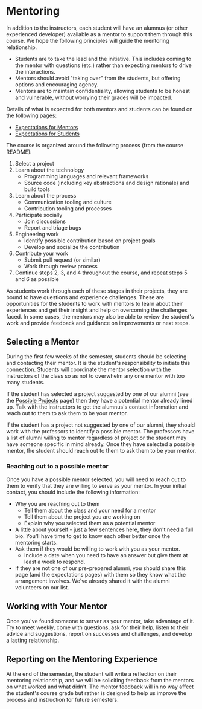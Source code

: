# Mentoring

In addition to the instructors, each student will have an alumnus (or other experienced developer) available as a mentor to support them through this course. We hope the following principles will guide the mentoring relationship.

* Students are to take the lead and the initiative. This includes coming to the mentor with questions (etc.) rather than expecting mentors to drive the interactions.   
* Mentors should avoid "taking over" from the students, but offering options and encouraging agency.
* Mentors are to maintain confidentiality, allowing students to be honest and vulnerable, without worrying their grades will be impacted.

Details of what is expected for both mentors and students can be found on the following pages:
* [Expectations for Mentors](mentors.md)
* [Expectations for Students](mentees.md)

The course is organized around the following process (from the course README):
1. Select a project
2. Learn about the technology
    * Programming languages and relevant frameworks
    * Source code (including key abstractions and design rationale) and build tools
3. Learn about the process
    * Communication tooling and culture
    * Contribution tooling and processes
4. Participate socially
    * Join discussions
    * Report and triage bugs
5. Engineering work
    * Identify possible contribution based on project goals
    * Develop and socialize the contribution
6. Contribute your work
    * Submit pull request (or similar)
    * Work through review process
7. Continue steps 2, 3, and 4 throughout the course, and repeat steps 5 and 6 as possible

As students work through each of these stages in their projects, they are bound to have questions and experience challenges.  These are opportunities for the students to work with mentors to learn about their experiences and get their insight and help on overcoming the challenges faced.  In some cases, the mentors may also be able to review the student's work and provide feedback and guidance on improvements or next steps.

## Selecting a Mentor
During the first few weeks of the semester, students should be selecting and contacting their mentor.  It is the student's responsibility to initiate this connection.  Students will coordinate the mentor selection with the instructors of the class so as not to overwhelm any one mentor with too many students.

If the student has selected a project suggested by one of our alumni (see the [Possible Projects](../modules/introduction/possible-projects.md) page) then they have a potential mentor already lined up.  Talk with the instructors to get the alumnus's contact information and reach out to them to ask them to be your mentor.

If the student has a project not suggested by one of our alumni, they should work with the professors to identify a possible mentor.  The professors have a list of alumni willing to mentor regardless of project or the student may have someone specific in mind already.  Once they have selected a possible mentor, the student should reach out to them to ask them to be your mentor.

### Reaching out to a possible mentor
Once you have a possible mentor selected, you will need to reach out to them to verify that they are willing to serve as your mentor.  In your initial contact, you should include the following information:
* Why you are reaching out to them
  * Tell them about the class and your need for a mentor
  * Tell them about the project you are working on
  * Explain why you selected them as a potential mentor
* A little about yourself - just a few sentences here, they don't need a full bio. You'll have time to get to know each other better once the mentoring starts.
* Ask them if they would be willing to work with you as your mentor.
  * Include a date when you need to have an answer but give them at least a week to respond.
* If they are not one of our pre-prepared alumni, you should share this page (and the expectations pages) with them so they know what the arrangement involves. We've already shared it with the alumni volunteers on our list.

## Working with Your Mentor
Once you've found someone to server as your mentor, take advantage of it. Try to meet weekly, come with questions, ask for their help, listen to their advice and suggestions, report on successes and challenges, and develop a lasting relationship. 

## Reporting on the Mentoring Experience
At the end of the semester, the student will write a reflection on their mentoring relationship, and we will be soliciting feedback from the mentors on what worked and what didn't.  The mentor feedback will in no way affect the student's course grade but rather is designed to help us improve the process and instruction for future semesters.


